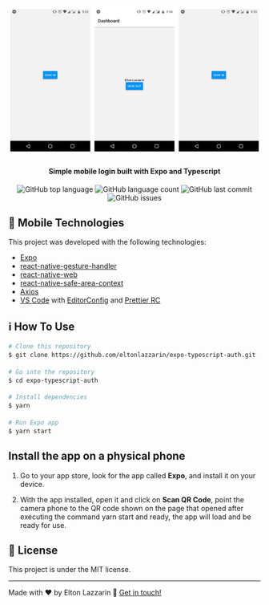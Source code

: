 <h1 align="center"> 
    <img alt="Login" src="https://github.com/eltonlazzarin/expo-typescript-auth/blob/master/assets/login.png" />
    <br>
</h1>

<h4 align="center">
  Simple mobile login built with Expo and Typescript
</h4>
<p align="center">
  <img alt="GitHub top language" src="https://img.shields.io/github/languages/top/eltonlazzarin/expo-typescript-auth">

  <img alt="GitHub language count" src="https://img.shields.io/github/languages/count/eltonlazzarin/expo-typescript-auth">

  <img alt="GitHub last commit" src="https://img.shields.io/github/last-commit/eltonlazzarin/expo-typescript-auth">

  <img alt="GitHub issues" src="https://img.shields.io/github/issues/eltonlazzarin/expo-typescript-auth">

## :rocket: Mobile Technologies

This project was developed with the following technologies:

- [Expo](https://expo.io/)
- [react-native-gesture-handler](https://docs.expo.io/versions/latest/sdk/gesture-handler/)
- [react-native-web](https://code.visualstudio.com)
- [react-native-safe-area-context](https://docs.expo.io/versions/v33.0.0/introduction/running-in-the-browser/)
- [Axios](https://github.com/axios/axios)
- [VS Code](https://code.visualstudio.com) with [EditorConfig](https://marketplace.visualstudio.com/items?itemName=EditorConfig.EditorConfig) and [Prettier RC](https://github.com/prettier/prettier)

## :information_source: How To Use

```bash
# Clone this repository
$ git clone https://github.com/eltonlazzarin/expo-typescript-auth.git

# Go into the repository
$ cd expo-typescript-auth

# Install dependencies
$ yarn

# Run Expo app
$ yarn start
```

## Install the app on a physical phone

1. Go to your app store, look for the app called <strong>Expo</strong>, and install it on your device.

2. With the app installed, open it and click on <strong>Scan QR Code</strong>, point the camera phone to the QR code shown on the page that opened after executing the command yarn start and ready, the app will load and be ready for use.

## :memo: License

This project is under the MIT license.

---

Made with ♥ by Elton Lazzarin :wave: [Get in touch!](https://www.linkedin.com/in/eltonlazzarin/)
